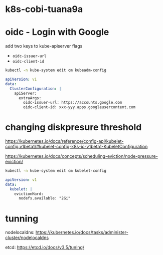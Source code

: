 # k8s-cobi-tuana9a

# oidc - Login with Google

add two keys to kube-apiserver flags

- `oidc-issuer-url`
- `oidc-client-id`

```bash
kubectl -n kube-system edit cm kubeadm-config
```

```yaml
apiVersion: v1
data:
  ClusterConfiguration: |
    apiServer:
      extraArgs:
        oidc-issuer-url: https://accounts.google.com
        oidc-client-id: xxx-yyy.apps.googleusercontent.com
```

# changing diskpresure threshold

https://kubernetes.io/docs/reference/config-api/kubelet-config.v1beta1/#kubelet-config-k8s-io-v1beta1-KubeletConfiguration

https://kubernetes.io/docs/concepts/scheduling-eviction/node-pressure-eviction/

```bash
kubectl -n kube-system edit cm kubelet-config
```

```yaml
apiVersion: v1
data:
  kubelet: |
    evictionHard:
      nodefs.available: "2Gi"
```

# tunning

nodelocaldns: https://kubernetes.io/docs/tasks/administer-cluster/nodelocaldns

etcd: https://etcd.io/docs/v3.5/tuning/
